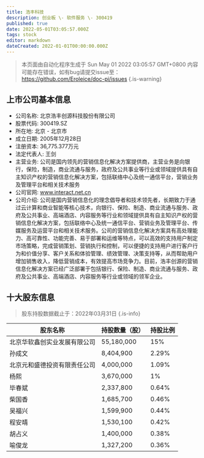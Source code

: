 ```yaml
---
title: 浩丰科技
description: 创业板 \- 软件服务 \- 300419
published: true
date: 2022-05-01T03:05:57.000Z
tags: stock
editor: markdown
dateCreated: 2022-01-01T00:00:00.000Z
---
```


> 本页面由自动化程序生成于 Sun May 01 2022 03:05:57 GMT+0800
> 内容可能存在错误，如有bug请提交issue至：https://github.com/Eroleice/doc-pi/issues
{.is-warning}

## 上市公司基本信息
- 公司名称: 北京浩丰创源科技股份有限公司
- 股票代码: 300419.SZ
- 所在地: 北京 - 北京市
- 成立日期: 2005年12月28日
- 注册资本: 36,775.377万元
- 法定代表人: 王剑
- 主营业务: 公司是国内领先的营销信息化解决方案提供商，主营业务是向银行，保险，制造，商业流通与服务，政府及公共事业等行业或领域提供具有自主知识产权的营销信息化解决方案，包括联络中心及统一通信平台，营销业务及管理平台和相关技术服务
- 公司官网: www.interact.net.cn
- 公司介绍: 公司是国内营销信息化的理念倡导者和技术领先者，长期致力于通过云计算和商业智能等核心技术，向银行、保险、制造、商业流通与服务、政府及公共事业、高端酒店、内容服务等行业和领域提供具有自主知识产权的营销信息化解决方案，包括联络中心及统一通信平台、营销业务及管理平台、传媒服务及运营平台和相关技术服务。公司的营销信息化解决方案具有高处理能力、高可靠性、功能完善、易于部署和运维等特点，可以高效的支持用户制定市场策略，完成营销策划、营销执行和控制，可以便捷的支持用户进行客户行为和价值分享、客户关系和体验管理、绩效管理、决策支持等，从而帮助用户增加销售收入，降低营销成本，有效提高市场竞争力。目前，浩丰创源的营销信息化解决方案已经广泛部署于包括银行、保险、制造、商业流通与服务、政府及公共事业、高端酒店、内容服务等行业或领域的领军企业。


## 十大股东信息
> 股东持股数据截止于：2022年03月31日
{.is-info}

| 股东名称 | 持股数量（股） | 持股比例 |
| --- | --- | --- |
| 北京华软鑫创实业发展有限公司 | 55,180,000 | 15% |
| 孙成文 | 8,404,900 | 2.29% |
| 北京元和盛德投资有限责任公司 | 4,000,000 | 1.09% |
| 杨熙 | 3,670,000 | 1% |
| 毕春斌 | 2,337,800 | 0.64% |
| 柴国香 | 1,685,700 | 0.46% |
| 吴福兴 | 1,599,900 | 0.44% |
| 程安靖 | 1,530,100 | 0.42% |
| 胡占义 | 1,400,000 | 0.38% |
| 喻俊龙 | 1,327,200 | 0.36% |




